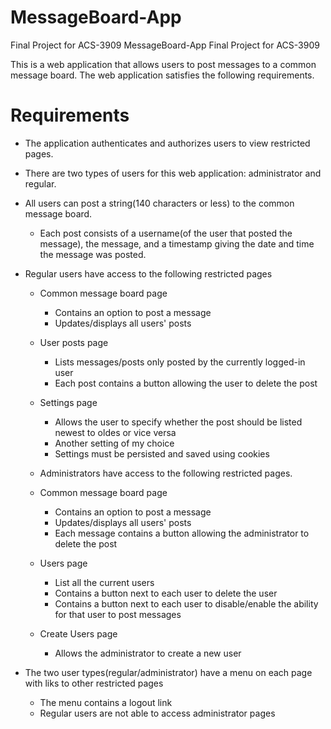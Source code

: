 # MessageBoard-App
Final Project for ACS-3909
MessageBoard-App
Final Project for ACS-3909

This is a web application that allows users to post messages to a common message board. The web application satisfies the following requirements.

# Requirements
- The application authenticates and authorizes users to view restricted pages.

- There are two types of users for this web application: administrator and regular.

- All users can post a string(140 characters or less) to the common message board.

    - Each post consists of a username(of the user that posted the message), the message, and a timestamp giving the date and time the message was posted.
- Regular users have access to the following restricted pages

  - Common message board page
      - Contains an option to post a message
      - Updates/displays all users' posts
  - User posts page
      - Lists messages/posts only posted by the currently logged-in user
      - Each post contains a button allowing the user to delete the post
  - Settings page
      - Allows the user to specify whether the post should be listed newest to oldes or vice versa
      - Another setting of my choice
      - Settings must be persisted and saved using cookies
  - Administrators have access to the following restricted pages.

  - Common message board page
      - Contains an option to post a message
      - Updates/displays all users' posts
      - Each message contains a button allowing the administrator to delete the post
  - Users page
      - List all the current users
      - Contains a button next to each user to delete the user
      - Contains a button next to each user to disable/enable the ability for that user to post messages
  - Create Users page
      - Allows the administrator to create a new user
- The two user types(regular/administrator) have a menu on each page with liks to other restricted pages

  - The menu contains a logout link
  - Regular users are not able to access administrator pages
